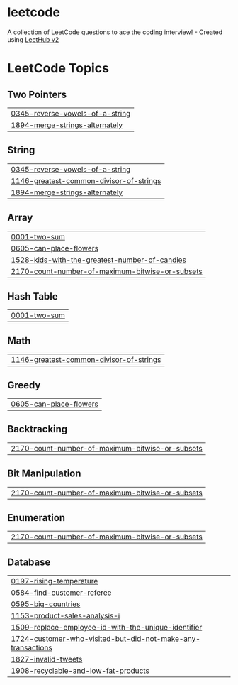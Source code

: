 # leetcode
A collection of LeetCode questions to ace the coding interview! - Created using [LeetHub v2](https://github.com/arunbhardwaj/LeetHub-2.0)

<!---LeetCode Topics Start-->
# LeetCode Topics
## Two Pointers
|  |
| ------- |
| [0345-reverse-vowels-of-a-string](https://github.com/ameendev7/leetcode/tree/master/0345-reverse-vowels-of-a-string) |
| [1894-merge-strings-alternately](https://github.com/ameendev7/leetcode/tree/master/1894-merge-strings-alternately) |
## String
|  |
| ------- |
| [0345-reverse-vowels-of-a-string](https://github.com/ameendev7/leetcode/tree/master/0345-reverse-vowels-of-a-string) |
| [1146-greatest-common-divisor-of-strings](https://github.com/ameendev7/leetcode/tree/master/1146-greatest-common-divisor-of-strings) |
| [1894-merge-strings-alternately](https://github.com/ameendev7/leetcode/tree/master/1894-merge-strings-alternately) |
## Array
|  |
| ------- |
| [0001-two-sum](https://github.com/ameendev7/leetcode/tree/master/0001-two-sum) |
| [0605-can-place-flowers](https://github.com/ameendev7/leetcode/tree/master/0605-can-place-flowers) |
| [1528-kids-with-the-greatest-number-of-candies](https://github.com/ameendev7/leetcode/tree/master/1528-kids-with-the-greatest-number-of-candies) |
| [2170-count-number-of-maximum-bitwise-or-subsets](https://github.com/ameendev7/leetcode/tree/master/2170-count-number-of-maximum-bitwise-or-subsets) |
## Hash Table
|  |
| ------- |
| [0001-two-sum](https://github.com/ameendev7/leetcode/tree/master/0001-two-sum) |
## Math
|  |
| ------- |
| [1146-greatest-common-divisor-of-strings](https://github.com/ameendev7/leetcode/tree/master/1146-greatest-common-divisor-of-strings) |
## Greedy
|  |
| ------- |
| [0605-can-place-flowers](https://github.com/ameendev7/leetcode/tree/master/0605-can-place-flowers) |
## Backtracking
|  |
| ------- |
| [2170-count-number-of-maximum-bitwise-or-subsets](https://github.com/ameendev7/leetcode/tree/master/2170-count-number-of-maximum-bitwise-or-subsets) |
## Bit Manipulation
|  |
| ------- |
| [2170-count-number-of-maximum-bitwise-or-subsets](https://github.com/ameendev7/leetcode/tree/master/2170-count-number-of-maximum-bitwise-or-subsets) |
## Enumeration
|  |
| ------- |
| [2170-count-number-of-maximum-bitwise-or-subsets](https://github.com/ameendev7/leetcode/tree/master/2170-count-number-of-maximum-bitwise-or-subsets) |
## Database
|  |
| ------- |
| [0197-rising-temperature](https://github.com/ameendev7/leetcode/tree/master/0197-rising-temperature) |
| [0584-find-customer-referee](https://github.com/ameendev7/leetcode/tree/master/0584-find-customer-referee) |
| [0595-big-countries](https://github.com/ameendev7/leetcode/tree/master/0595-big-countries) |
| [1153-product-sales-analysis-i](https://github.com/ameendev7/leetcode/tree/master/1153-product-sales-analysis-i) |
| [1509-replace-employee-id-with-the-unique-identifier](https://github.com/ameendev7/leetcode/tree/master/1509-replace-employee-id-with-the-unique-identifier) |
| [1724-customer-who-visited-but-did-not-make-any-transactions](https://github.com/ameendev7/leetcode/tree/master/1724-customer-who-visited-but-did-not-make-any-transactions) |
| [1827-invalid-tweets](https://github.com/ameendev7/leetcode/tree/master/1827-invalid-tweets) |
| [1908-recyclable-and-low-fat-products](https://github.com/ameendev7/leetcode/tree/master/1908-recyclable-and-low-fat-products) |
<!---LeetCode Topics End-->